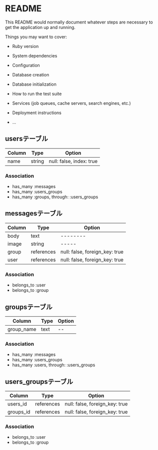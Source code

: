 # README

This README would normally document whatever steps are necessary to get the
application up and running.

Things you may want to cover:

* Ruby version

* System dependencies

* Configuration

* Database creation

* Database initialization

* How to run the test suite

* Services (job queues, cache servers, search engines, etc.)

* Deployment instructions

* ...


## usersテーブル

|Column|Type|Option|
|------|----|------|
|name|string|null: false, index: true|

### Association
- has_many :messages
- has_many :users_groups
- has_many :groups, through: :users_groups

## messagesテーブル
|Column|Type|Option|
|------|----|------|
|body|text|--------|
|image|string|-----|
|group|references|null: false, foreign_key: true|
|user|references|null: false, foreign_key: true|

### Association
- belongs_to :user
- belongs_to :group

## groupsテーブル
|Column|Type|Option|
|------|----|------|
|group_name|text|--|

### Association
- has_many :messages
- has_many :users_groups
- has_many :users, through: :users_groups

## users_groupsテーブル
|Column|Type|Option|
|------|----|------|
|users_id|references|null: false, foreign_key: true|
|groups_id|references|null: false, foreign_key: true|

### Association
- belongs_to :user
- belongs_to :group

